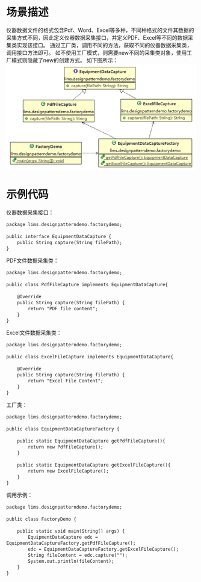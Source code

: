 # 场景描述
仪器数据文件的格式包含Pdf、Word、Excel等多种，不同种格式的文件其数据的采集方式不同，因此定义仪器数据采集接口，并定义PDF、Excel等不同的数据采集类实现该接口。
通过工厂类，调用不同的方法，获取不同的仪器数据采集类，调用接口方法即可。
如不使用工厂模式，则需要new不同的采集类对象，使用工厂模式则隐藏了new的创建方式。
如下图所示：
![](https://raw.githubusercontent.com/eyuan/DesignPatternsinMISwithJava/master/Doc/Images/1.png)
# 示例代码
仪器数据采集接口：
```
package lims.designpatterndemo.factorydemo;

public interface EquipmentDataCapture {
    public String capture(String filePath);
}
```
PDF文件数据采集类：
```
package lims.designpatterndemo.factorydemo;

public class PdfFileCapture implements EquipmentDataCapture{

    @Override
    public String capture(String filePath) {
        return "PDF file content";
    }
}
```
Excel文件数据采集类：
```
package lims.designpatterndemo.factorydemo;

public class ExcelFileCapture implements EquipmentDataCapture{

    @Override
    public String capture(String filePath) { 
        return "Excel File Content";
    }
}
``` 
工厂类：
```
package lims.designpatterndemo.factorydemo;

public class EquipmentDataCaptureFactory {

    public static EquipmentDataCapture getPdfFileCapture(){
        return new PdfFileCapture();
    }
    
    public static EquipmentDataCapture getExcelFileCapture(){
        return new ExcelFileCapture();
    }
}
```
调用示例：
```
package lims.designpatterndemo.factorydemo;

public class FactoryDemo { 

    public static void main(String[] args) {
        EquipmentDataCapture edc = EquipmentDataCaptureFactory.getPdfFileCapture();
        edc = EquipmentDataCaptureFactory.getExcelFileCapture();
        String fileContent = edc.capture("");
        System.out.println(fileContent);
    }
}
```